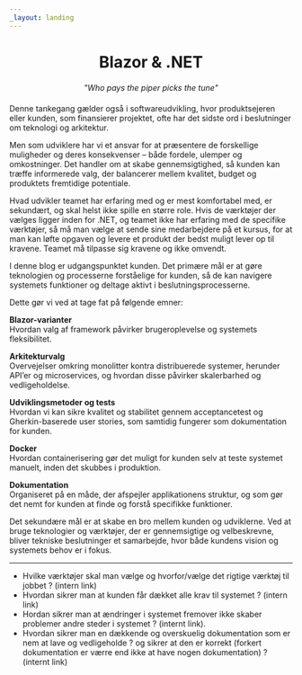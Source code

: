 ```yaml
---
_layout: landing
---
```


<h1 style="text-align: center;">Blazor & .NET</h1>

<div style="max-width: 90ch; margin: auto">

<h6 style="text-align: center; margin: 20px">"Who pays the piper picks the tune"</h6>  

Denne tankegang gælder også i softwareudvikling, hvor produktsejeren eller kunden, som finansierer projektet, ofte har det sidste ord i beslutninger om teknologi og arkitektur.

Men som udviklere har vi et ansvar for at præsentere de forskellige muligheder og deres konsekvenser – både fordele, ulemper og omkostninger. Det handler om at skabe gennemsigtighed, så kunden kan træffe informerede valg, der balancerer mellem kvalitet, budget og produktets fremtidige potentiale.

Hvad udvikler teamet har erfaring med og er mest komfortabel med, er sekundært, og skal helst ikke spille en større role.
Hvis de værktøjer der vælges ligger inden for .NET, og teamet ikke har erfaring med de specifike værktøjer, så må man vælge at sende sine medarbejdere på et kursus, for at man kan løfte opgaven og levere et produkt der bedst muligt lever op til kravene. Teamet må tilpasse sig kravene og ikke omvendt.

I denne blog er udgangspunktet kunden. Det primære mål er at gøre teknologien og processerne forståelige for kunden, så de kan navigere systemets funktioner og deltage aktivt i beslutningsprocesserne.

Dette gør vi ved at tage fat på følgende emner:

**Blazor-varianter**  
Hvordan valg af framework påvirker brugeroplevelse og systemets fleksibilitet.

**Arkitekturvalg**  
Overvejelser omkring monolitter kontra distribuerede systemer, herunder API’er og microservices, og hvordan disse påvirker skalerbarhed og vedligeholdelse.

**Udviklingsmetoder og tests**  
Hvordan vi kan sikre kvalitet og stabilitet gennem acceptancetest og Gherkin-baserede user stories, som samtidig fungerer som dokumentation for kunden.

**Docker**  
Hvordan containerisering gør det muligt for kunden selv at teste systemet manuelt, inden det skubbes i produktion.

**Dokumentation**  
Organiseret på en måde, der afspejler applikationens struktur, og som gør det nemt for kunden at finde og forstå specifikke funktioner.

Det sekundære mål er at skabe en bro mellem kunden og udviklerne. Ved at bruge teknologier og værktøjer, der er gennemsigtige og velbeskrevne, bliver tekniske beslutninger et samarbejde, hvor både kundens vision og systemets behov er i fokus.

---  

- Hvilke værktøjer skal man vælge og hvorfor/vælge det rigtige værktøj til jobbet ? (intern link)
- Hvordan sikrer man at kunden får dækket alle krav til systemet ? (intern link)
- Hordan sikrer man at ændringer i systemet fremover ikke skaber problemer andre steder i systemet ? (internt link).
- Hvordan sikrer man en dækkende og overskuelig dokumentation som er nem at lave og vedligeholde ? og sikrer at den er korrekt (forkert dokumentation er værre end ikke at have nogen dokumentation) ? (internt link)

</div>
